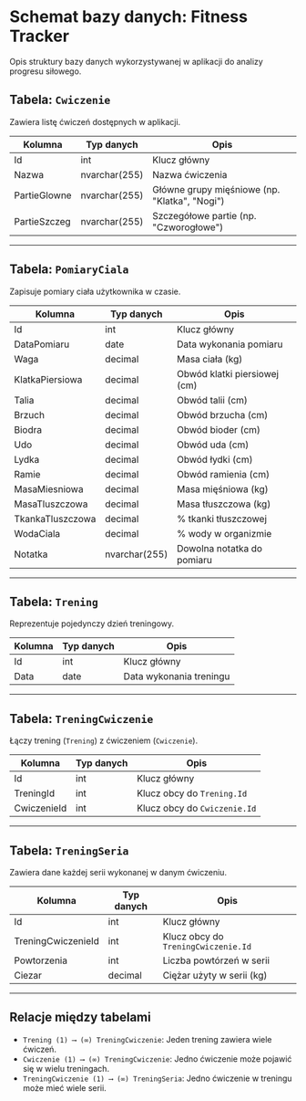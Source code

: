 # Schemat bazy danych: Fitness Tracker

Opis struktury bazy danych wykorzystywanej w aplikacji do analizy progresu siłowego.

## Tabela: `Cwiczenie`
Zawiera listę ćwiczeń dostępnych w aplikacji.

| Kolumna          | Typ danych     | Opis                                           |
|------------------|----------------|------------------------------------------------|
| Id               | int            | Klucz główny                                   |
| Nazwa            | nvarchar(255)  | Nazwa ćwiczenia                                |
| PartieGlowne     | nvarchar(255)  | Główne grupy mięśniowe (np. "Klatka", "Nogi") |
| PartieSzczeg     | nvarchar(255)  | Szczegółowe partie (np. "Czworogłowe")         |

---

## Tabela: `PomiaryCiala`
Zapisuje pomiary ciała użytkownika w czasie.

| Kolumna           | Typ danych     | Opis                                  |
|-------------------|----------------|---------------------------------------|
| Id                | int            | Klucz główny                          |
| DataPomiaru       | date           | Data wykonania pomiaru               |
| Waga              | decimal        | Masa ciała (kg)                       |
| KlatkaPiersiowa   | decimal        | Obwód klatki piersiowej (cm)         |
| Talia             | decimal        | Obwód talii (cm)                      |
| Brzuch            | decimal        | Obwód brzucha (cm)                    |
| Biodra            | decimal        | Obwód bioder (cm)                     |
| Udo               | decimal        | Obwód uda (cm)                        |
| Lydka             | decimal        | Obwód łydki (cm)                      |
| Ramie             | decimal        | Obwód ramienia (cm)                  |
| MasaMiesniowa     | decimal        | Masa mięśniowa (kg)                  |
| MasaTluszczowa    | decimal        | Masa tłuszczowa (kg)                 |
| TkankaTluszczowa  | decimal        | % tkanki tłuszczowej                 |
| WodaCiala         | decimal        | % wody w organizmie                  |
| Notatka           | nvarchar(255)  | Dowolna notatka do pomiaru          |

---

## Tabela: `Trening`
Reprezentuje pojedynczy dzień treningowy.

| Kolumna | Typ danych | Opis                    |
|---------|------------|-------------------------|
| Id      | int        | Klucz główny            |
| Data    | date       | Data wykonania treningu |

---

## Tabela: `TreningCwiczenie`
Łączy trening (`Trening`) z ćwiczeniem (`Cwiczenie`).

| Kolumna       | Typ danych | Opis                                             |
|---------------|------------|--------------------------------------------------|
| Id            | int        | Klucz główny                                     |
| TreningId     | int        | Klucz obcy do `Trening.Id`                       |
| CwiczenieId   | int        | Klucz obcy do `Cwiczenie.Id`                     |

---

## Tabela: `TreningSeria`
Zawiera dane każdej serii wykonanej w danym ćwiczeniu.

| Kolumna            | Typ danych | Opis                                   |
|--------------------|------------|----------------------------------------|
| Id                 | int        | Klucz główny                           |
| TreningCwiczenieId | int        | Klucz obcy do `TreningCwiczenie.Id`    |
| Powtorzenia        | int        | Liczba powtórzeń w serii               |
| Ciezar             | decimal    | Ciężar użyty w serii (kg)              |

---

## Relacje między tabelami

- `Trening (1) ⟶ (∞) TreningCwiczenie`: Jeden trening zawiera wiele ćwiczeń.
- `Cwiczenie (1) ⟶ (∞) TreningCwiczenie`: Jedno ćwiczenie może pojawić się w wielu treningach.
- `TreningCwiczenie (1) ⟶ (∞) TreningSeria`: Jedno ćwiczenie w treningu może mieć wiele serii.